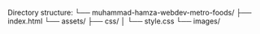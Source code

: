 Directory structure:
└── muhammad-hamza-webdev-metro-foods/
    ├── index.html
    └── assets/
        ├── css/
        │   └── style.css
        └── images/
